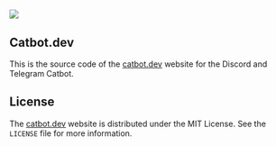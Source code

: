 <h1>
  <a href="https://catbot.dev">
    <img src="https://catbot.dev/assets/images/og-banner.png"/>
  </a>
  <br>
</h1>

## Catbot.dev

This is the source code of the [catbot.dev](https://catbot.dev) website for the Discord and Telegram Catbot.

## License

The [catbot.dev](https://catbot.dev) website is distributed under the MIT License. See the `LICENSE` file for more information.
